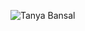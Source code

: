 ![Tanya Bansal](https://user-images.githubusercontent.com/72347751/153769685-4aa1bc82-fb70-461c-8d85-c5dc0265a19e.gif)
